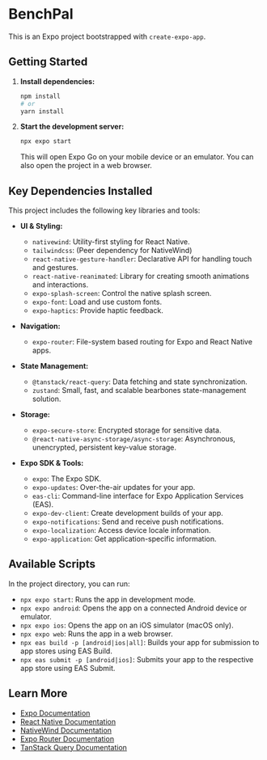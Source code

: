 # BenchPal

This is an Expo project bootstrapped with `create-expo-app`.

## Getting Started

1.  **Install dependencies:**
    ```bash
    npm install
    # or
    yarn install
    ```

2.  **Start the development server:**
    ```bash
    npx expo start
    ```
    This will open Expo Go on your mobile device or an emulator. You can also open the project in a web browser.

## Key Dependencies Installed

This project includes the following key libraries and tools:

*   **UI & Styling:**
    *   `nativewind`: Utility-first styling for React Native.
    *   `tailwindcss`: (Peer dependency for NativeWind)
    *   `react-native-gesture-handler`: Declarative API for handling touch and gestures.
    *   `react-native-reanimated`: Library for creating smooth animations and interactions.
    *   `expo-splash-screen`: Control the native splash screen.
    *   `expo-font`: Load and use custom fonts.
    *   `expo-haptics`: Provide haptic feedback.

*   **Navigation:**
    *   `expo-router`: File-system based routing for Expo and React Native apps.

*   **State Management:**
    *   `@tanstack/react-query`: Data fetching and state synchronization.
    *   `zustand`: Small, fast, and scalable bearbones state-management solution.

*   **Storage:**
    *   `expo-secure-store`: Encrypted storage for sensitive data.
    *   `@react-native-async-storage/async-storage`: Asynchronous, unencrypted, persistent key-value storage.

*   **Expo SDK & Tools:**
    *   `expo`: The Expo SDK.
    *   `expo-updates`: Over-the-air updates for your app.
    *   `eas-cli`: Command-line interface for Expo Application Services (EAS).
    *   `expo-dev-client`: Create development builds of your app.
    *   `expo-notifications`: Send and receive push notifications.
    *   `expo-localization`: Access device locale information.
    *   `expo-application`: Get application-specific information.

## Available Scripts

In the project directory, you can run:

*   `npx expo start`: Runs the app in development mode.
*   `npx expo android`: Opens the app on a connected Android device or emulator.
*   `npx expo ios`: Opens the app on an iOS simulator (macOS only).
*   `npx expo web`: Runs the app in a web browser.
*   `npx eas build -p [android|ios|all]`: Builds your app for submission to app stores using EAS Build.
*   `npx eas submit -p [android|ios]`: Submits your app to the respective app store using EAS Submit.

## Learn More

*   [Expo Documentation](https://docs.expo.dev/)
*   [React Native Documentation](https://reactnative.dev/docs)
*   [NativeWind Documentation](https://www.nativewind.dev/)
*   [Expo Router Documentation](https://expo.github.io/router/)
*   [TanStack Query Documentation](https://tanstack.com/query/latest/docs/react/overview)
